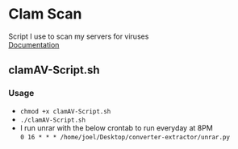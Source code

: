 # Clam Scan
Script I use to scan my servers for viruses
<br />
[Documentation](https://www.clamav.net/documents/clam-antivirus-user-manual)

## clamAV-Script.sh
### Usage
* `chmod +x clamAV-Script.sh`
* `./clamAV-Script.sh`
* I run unrar with the below crontab to run everyday at 8PM <br />
`0 16 * * * /home/joel/Desktop/converter-extractor/unrar.py`
